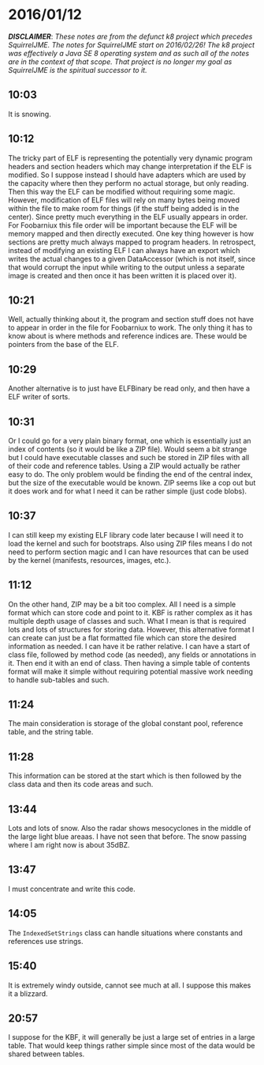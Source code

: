 # 2016/01/12

***DISCLAIMER***: _These notes are from the defunct k8 project which_
_precedes SquirrelJME. The notes for SquirrelJME start on 2016/02/26!_
_The k8 project was effectively a Java SE 8 operating system and as such_
_all of the notes are in the context of that scope. That project is no_
_longer my goal as SquirrelJME is the spiritual successor to it._

## 10:03

It is snowing.

## 10:12

The tricky part of ELF is representing the potentially very dynamic program
headers and section headers which may change interpretation if the ELF is
modified. So I suppose instead I should have adapters which are used by the
capacity where then they perform no actual storage, but only reading. Then
this way the ELF can be modified without requiring some magic. However,
modification of ELF files will rely on many bytes being moved within the file
to make room for things (if the stuff being added is in the center). Since
pretty much everything in the ELF usually appears in order. For Foobarniux
this file order will be important because the ELF will be memory mapped and
then directly executed. One key thing however is how sections are pretty
much always mapped to program headers. In retrospect, instead of modifying an
existing ELF I can always have an export which writes the actual changes to
a given DataAccessor (which is not itself, since that would corrupt the input
while writing to the output unless a separate image is created and then once
it has been written it is placed over it).

## 10:21

Well, actually thinking about it, the program and section stuff does not have
to appear in order in the file for Foobarniux to work. The only thing it has
to know about is where methods and reference indices are. These would be
pointers from the base of the ELF.

## 10:29

Another alternative is to just have ELFBinary be read only, and then have a
ELF writer of sorts.

## 10:31

Or I could go for a very plain binary format, one which is essentially just an
index of contents (so it would be like a ZIP file). Would seem a bit strange
but I could have executable classes and such be stored in ZIP files with all
of their code and reference tables. Using a ZIP would actually be rather
easy to do. The only problem would be finding the end of the central index, but
the size of the executable would be known. ZIP seems like a cop out but it does
work and for what I need it can be rather simple (just code blobs).

## 10:37

I can still keep my existing ELF library code later because I will need it to
load the kernel and such for bootstraps. Also using ZIP files means I do not
need to perform section magic and I can have resources that can be used by the
kernel (manifests, resources, images, etc.).

## 11:12

On the other hand, ZIP may be a bit too complex. All I need is a simple format
which can store code and point to it. KBF is rather complex as it has multiple
depth usage of classes and such. What I mean is that is required lots and lots
of structures for storing data. However, this alternative format I can create
can just be a flat formatted file which can store the desired information as
needed. I can have it be rather relative. I can have a start of class
file, followed by method code (as needed), any fields or annotations in it.
Then end it with an end of class. Then having a simple table of contents
format will make it simple without requiring potential massive work needing
to handle sub-tables and such.

## 11:24

The main consideration is storage of the global constant pool, reference table,
and the string table.

## 11:28

This information can be stored at the start which is then followed by the
class data and then its code areas and such.

## 13:44

Lots and lots of snow. Also the radar shows mesocyclones in the middle of the
large light blue areaas. I have not seen that before. The snow passing where
I am right now is about 35dBZ.

## 13:47

I must concentrate and write this code.

## 14:05

The `IndexedSetStrings` class can handle situations where constants and
references use strings.

## 15:40

It is extremely windy outside, cannot see much at all. I suppose this makes it
a blizzard.

## 20:57

I suppose for the KBF, it will generally be just a large set of entries in
a large table. That would keep things rather simple since most of the data
would be shared between tables.

